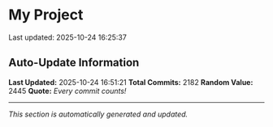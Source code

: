 # My Project


Last updated: 2025-10-24 16:25:37













































































































































































































































































































































































































































































































































































































































































































































































































































































































































































































































































































































































































































































































































































































































































































































































































































































































































































































































































































































































































































































































































































































































































































































































































































































































































































































































































## Auto-Update Information

**Last Updated:** 2025-10-24 16:51:21
**Total Commits:** 2182
**Random Value:** 2445
**Quote:** _Every commit counts!_

---
_This section is automatically generated and updated._
